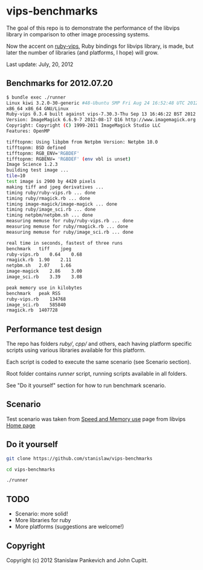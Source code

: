 # vips-benchmarks

The goal of this repo is to demonstrate the performance of the libvips library in comparison to other image processing systems.

Now the accent on [ruby-vips](https://github.com/jcupitt/ruby-vips), Ruby bindings for libvips library, is made, but later the number of libraries (and platforms, I hope) will grow.

Last update: July, 20, 2012

## Benchmarks for 2012.07.20

```bash
$ bundle exec ./runner 
Linux kiwi 3.2.0-30-generic #48-Ubuntu SMP Fri Aug 24 16:52:48 UTC 2012 x86_64
x86_64 x86_64 GNU/Linux
Ruby-vips 0.3.4 built against vips-7.30.3-Thu Sep 13 16:46:22 BST 2012
Version: ImageMagick 6.6.9-7 2012-08-17 Q16 http://www.imagemagick.org
Copyright: Copyright (C) 1999-2011 ImageMagick Studio LLC
Features: OpenMP   

tifftopnm: Using libpbm from Netpbm Version: Netpbm 10.0
tifftopnm: BSD defined
tifftopnm: RGB_ENV='RGBDEF'
tifftopnm: RGBENV= 'RGBDEF' (env vbl is unset)
Image Science 1.2.3
building test image ...
tile=10
test image is 2900 by 4420 pixels
making tiff and jpeg derivatives ...
timing ruby/ruby-vips.rb ... done
timing ruby/rmagick.rb ... done
timing image-magick/image-magick ... done
timing ruby/image_sci.rb ... done
timing netpbm/netpbm.sh ... done
measuring memuse for ruby/ruby-vips.rb ... done
measuring memuse for ruby/rmagick.rb ... done
measuring memuse for ruby/image_sci.rb ... done

real time in seconds, fastest of three runs
benchmark	tiff	jpeg
ruby-vips.rb	0.64	0.68	
rmagick.rb	1.90	2.11	
netpbm.sh	2.07	1.66	
image-magick	2.86	3.00	
image_sci.rb	3.39	3.08	

peak memory use in kilobytes
benchmark	peak RSS
ruby-vips.rb	134768
image_sci.rb	585840
rmagick.rb	1407728
```

## Performance test design

The repo has folders _ruby/_, _cpp/_ and others, each having platform
specific scripts using various libraries available for this platform.

Each script is coded to execute the same scenario (see Scenario
section).

Root folder contains _runner_ script, running
scripts available in all folders.

See "Do it yourself" section for how to run benchmark scenario.

## Scenario

Test scenario was taken from [Speed and Memory use](http://www.vips.ecs.soton.ac.uk/index.php?title=Speed_and_Memory_Use) page from libvips [Home page](http://www.vips.ecs.soton.ac.uk/index.php?title=VIPS)

## Do it yourself

```bash
git clone https://github.com/stanislaw/vips-benchmarks

cd vips-benchmarks

./runner 
```

## TODO

* Scenario: more solid!
* More libraries for ruby
* More platforms (suggestions are welcome!)

## Copyright

Copyright (c) 2012 Stanislaw Pankevich and John Cupitt.
